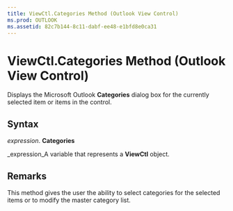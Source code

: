 ```yaml
---
title: ViewCtl.Categories Method (Outlook View Control)
ms.prod: OUTLOOK
ms.assetid: 82c7b144-8c11-dabf-ee48-e1bfd8e0ca31
---
```



# ViewCtl.Categories Method (Outlook View Control)

Displays the Microsoft Outlook  **Categories** dialog box for the currently selected item or items in the control.


## Syntax

 _expression_. **Categories**

 _expression_A variable that represents a  **ViewCtl** object.


## Remarks

This method gives the user the ability to select categories for the selected items or to modify the master category list.



